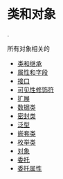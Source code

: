# 类和对象

.

所有对象相关的

- [类和继承](classes.md)
- [属性和字段](properties.md)
- [接口](interfaces.md)
- [可见性修饰符](visibility-modifiers.md)
- [扩展](extensions.md)
- [数据类](data-classes.md)
- [密封类](sealed-classes.md)
- [泛型](generics.md)
- [嵌套类](nested-classes.md)
- [枚举类](enum-classes.md)
- [对象](object-declarations.md)
- [委托](delegation.md)
- [委托属性](delegated-properties.md)
